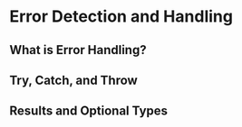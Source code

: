# Error Detection and Handling

## What is Error Handling?
## Try, Catch, and Throw
## Results and Optional Types